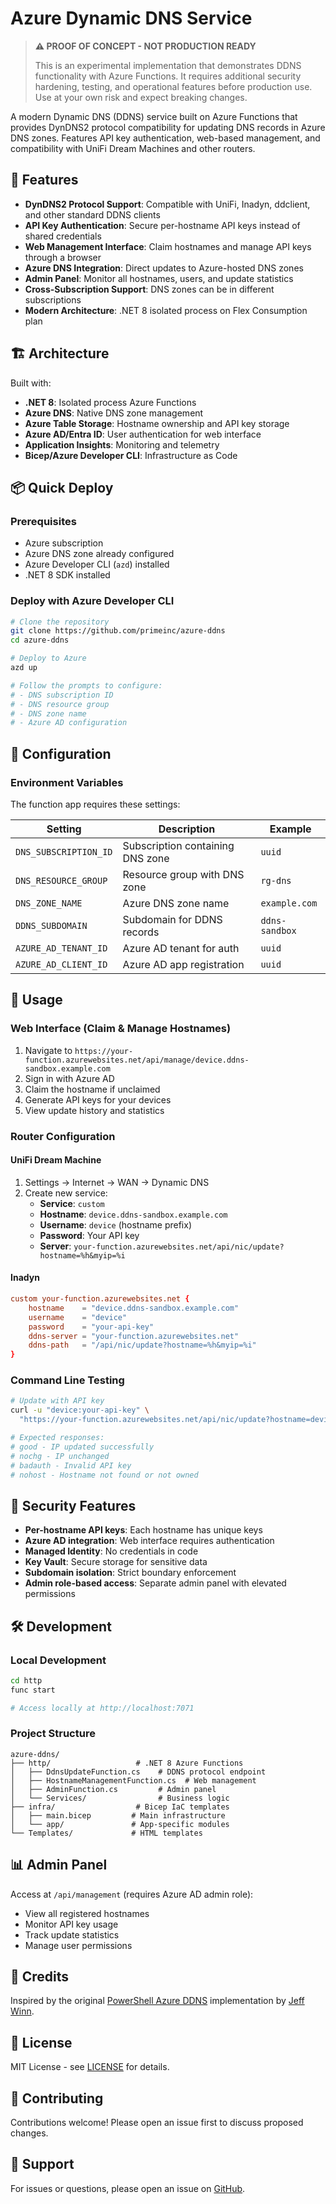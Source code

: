 # Azure Dynamic DNS Service

> **⚠️ PROOF OF CONCEPT - NOT PRODUCTION READY**
> 
> This is an experimental implementation that demonstrates DDNS functionality with Azure Functions. 
> It requires additional security hardening, testing, and operational features before production use.
> Use at your own risk and expect breaking changes.

A modern Dynamic DNS (DDNS) service built on Azure Functions that provides DynDNS2 protocol compatibility for updating DNS records in Azure DNS zones. Features API key authentication, web-based management, and compatibility with UniFi Dream Machines and other routers.

## 🚀 Features

- **DynDNS2 Protocol Support**: Compatible with UniFi, Inadyn, ddclient, and other standard DDNS clients
- **API Key Authentication**: Secure per-hostname API keys instead of shared credentials
- **Web Management Interface**: Claim hostnames and manage API keys through a browser
- **Azure DNS Integration**: Direct updates to Azure-hosted DNS zones
- **Admin Panel**: Monitor all hostnames, users, and update statistics
- **Cross-Subscription Support**: DNS zones can be in different subscriptions
- **Modern Architecture**: .NET 8 isolated process on Flex Consumption plan

## 🏗️ Architecture

Built with:
- **.NET 8**: Isolated process Azure Functions
- **Azure DNS**: Native DNS zone management
- **Azure Table Storage**: Hostname ownership and API key storage
- **Azure AD/Entra ID**: User authentication for web interface
- **Application Insights**: Monitoring and telemetry
- **Bicep/Azure Developer CLI**: Infrastructure as Code

## 📦 Quick Deploy

### Prerequisites

- Azure subscription
- Azure DNS zone already configured
- Azure Developer CLI (`azd`) installed
- .NET 8 SDK installed

### Deploy with Azure Developer CLI

```bash
# Clone the repository
git clone https://github.com/primeinc/azure-ddns
cd azure-ddns

# Deploy to Azure
azd up

# Follow the prompts to configure:
# - DNS subscription ID
# - DNS resource group
# - DNS zone name
# - Azure AD configuration
```

## 🔧 Configuration

### Environment Variables

The function app requires these settings:

| Setting | Description | Example |
|---------|-------------|---------|
| `DNS_SUBSCRIPTION_ID` | Subscription containing DNS zone | `uuid` |
| `DNS_RESOURCE_GROUP` | Resource group with DNS zone | `rg-dns` |
| `DNS_ZONE_NAME` | Azure DNS zone name | `example.com` |
| `DDNS_SUBDOMAIN` | Subdomain for DDNS records | `ddns-sandbox` |
| `AZURE_AD_TENANT_ID` | Azure AD tenant for auth | `uuid` |
| `AZURE_AD_CLIENT_ID` | Azure AD app registration | `uuid` |

## 📱 Usage

### Web Interface (Claim & Manage Hostnames)

1. Navigate to `https://your-function.azurewebsites.net/api/manage/device.ddns-sandbox.example.com`
2. Sign in with Azure AD
3. Claim the hostname if unclaimed
4. Generate API keys for your devices
5. View update history and statistics

### Router Configuration

#### UniFi Dream Machine

1. Settings → Internet → WAN → Dynamic DNS
2. Create new service:
   - **Service**: `custom`
   - **Hostname**: `device.ddns-sandbox.example.com`
   - **Username**: `device` (hostname prefix)
   - **Password**: Your API key
   - **Server**: `your-function.azurewebsites.net/api/nic/update?hostname=%h&myip=%i`

#### Inadyn

```conf
custom your-function.azurewebsites.net {
    hostname    = "device.ddns-sandbox.example.com"
    username    = "device"
    password    = "your-api-key"
    ddns-server = "your-function.azurewebsites.net"
    ddns-path   = "/api/nic/update?hostname=%h&myip=%i"
}
```

### Command Line Testing

```bash
# Update with API key
curl -u "device:your-api-key" \
  "https://your-function.azurewebsites.net/api/nic/update?hostname=device.ddns-sandbox.example.com&myip=auto"

# Expected responses:
# good - IP updated successfully
# nochg - IP unchanged
# badauth - Invalid API key
# nohost - Hostname not found or not owned
```

## 🔐 Security Features

- **Per-hostname API keys**: Each hostname has unique keys
- **Azure AD integration**: Web interface requires authentication
- **Managed Identity**: No credentials in code
- **Key Vault**: Secure storage for sensitive data
- **Subdomain isolation**: Strict boundary enforcement
- **Admin role-based access**: Separate admin panel with elevated permissions

## 🛠️ Development

### Local Development

```bash
cd http
func start

# Access locally at http://localhost:7071
```

### Project Structure

```
azure-ddns/
├── http/                   # .NET 8 Azure Functions
│   ├── DdnsUpdateFunction.cs    # DDNS protocol endpoint
│   ├── HostnameManagementFunction.cs  # Web management
│   ├── AdminFunction.cs         # Admin panel
│   └── Services/                # Business logic
├── infra/                  # Bicep IaC templates
│   ├── main.bicep         # Main infrastructure
│   └── app/               # App-specific modules
└── Templates/             # HTML templates
```

## 📊 Admin Panel

Access at `/api/management` (requires Azure AD admin role):
- View all registered hostnames
- Monitor API key usage
- Track update statistics
- Manage user permissions

## 🙏 Credits

Inspired by the original [PowerShell Azure DDNS](https://github.com/jeff-winn/azure-ddns) implementation by [Jeff Winn](https://github.com/jeff-winn).

## 📄 License

MIT License - see [LICENSE](LICENSE.md) for details.

## 🤝 Contributing

Contributions welcome! Please open an issue first to discuss proposed changes.

## 🐛 Support

For issues or questions, please open an issue on [GitHub](https://github.com/primeinc/azure-ddns/issues).